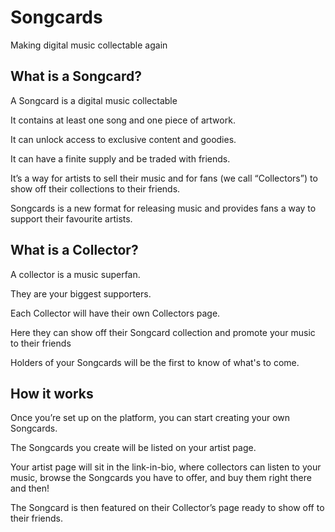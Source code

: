 # Songcards

Making digital music collectable again

## What is a Songcard?

A Songcard is a digital music collectable

It contains at least one song and one piece of artwork.

It can unlock access to exclusive content and goodies.

It can have a finite supply and be traded with friends.

It’s a way for artists to sell their music and for fans (we call “Collectors”) to show off their collections to their friends.

Songcards is a new format for releasing music and provides fans a way to support their favourite artists.

## What is a Collector?

A collector is a music superfan.

They are your biggest supporters.

Each Collector will have their own Collectors page.

Here they can show off their Songcard collection and promote your music to their friends

Holders of your Songcards will be the first to know of what's to come.

## How it works

Once you’re set up on the platform, you can start creating your own Songcards.

The Songcards you create will be listed on your artist page.

Your artist page will sit in the link-in-bio, where collectors can listen to your music, browse the Songcards you have to offer, and buy them right there and then!

The Songcard is then featured on their Collector’s page ready to show off to their friends.

